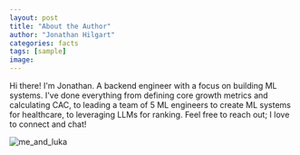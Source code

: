 ```yaml
---
layout: post
title: "About the Author"
author: "Jonathan Hilgart"
categories: facts
tags: [sample]
image: 
---
```


Hi there! I'm Jonathan. A backend engineer with a focus on building ML systems. I've done everything from defining core growth metrics and calculating CAC, to leading a team of 5 ML engineers to create ML systems for healthcare, to leveraging LLMs for ranking. Feel free to reach out; I love to connect and chat!

![me_and_luka](assets/img/me_and-Luka.jpg)
